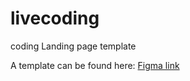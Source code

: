 # livecoding

coding Landing page template

A template can be found here: [Figma link](https://www.figma.com/file/sJZ508vscmrj0c9I2W4vr8/Template-1-(Copy)) 
